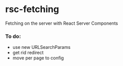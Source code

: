 # rsc-fetching

Fetching on the server with React Server Components

### To do:

- use new URLSearchParams
- get rid redirect
- move per page to config